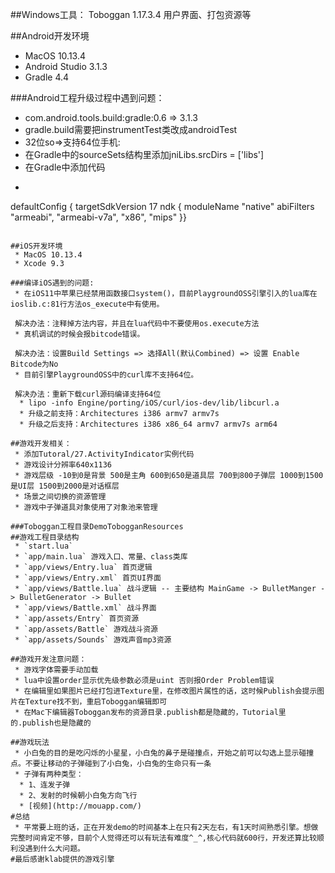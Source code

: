 ##Windows工具：
Toboggan 1.17.3.4 用户界面、打包资源等

##Android开发环境
* MacOS 10.13.4
* Android Studio 3.1.3
* Gradle 4.4

###Android工程升级过程中遇到问题：

 * com.android.tools.build:gradle:0.6 => 3.1.3
 * gradle.build需要把instrumentTest类改成androidTest
 * 32位so=>支持64位手机:
  * 在Gradle中的sourceSets结构里添加jniLibs.srcDirs = ['libs']
  * 在Gradle中添加代码
  * ```javascript
  defaultConfig {
        targetSdkVersion 17
        ndk {
            moduleName "native"
            abiFilters "armeabi", "armeabi-v7a", "x86", "mips"
        }}
```

##iOS开发环境
 * MacOS 10.13.4
 * Xcode 9.3

###编译iOS遇到的问题:
 * 在iOS11中苹果已经禁用函数接口system()，目前PlaygroundOSS引擎引入的lua库在ioslib.c:81行方法os_execute中有使用。

 解决办法：注释掉方法内容，并且在lua代码中不要使用os.execute方法
 * 真机调试的时候会报bitcode错误。
 
 解决办法：设置Build Settings => 选择All(默认Combined) => 设置 Enable Bitcode为No
 * 目前引擎PlaygroundOSS中的curl库不支持64位。

 解决办法：重新下载curl源码编译支持64位
  * lipo -info Engine/porting/iOS/curl/ios-dev/lib/libcurl.a
  * 升级之前支持：Architectures i386 armv7 armv7s
  * 升级之后支持：Architectures i386 x86_64 armv7 armv7s arm64

##游戏开发相关：
 * 添加Tutoral/27.ActivityIndicator实例代码
 * 游戏设计分辨率640x1136
 * 游戏层级 -10到0是背景 500是主角 600到650是道具层 700到800子弹层 1000到1500是UI层 1500到2000是对话框层
 * 场景之间切换的资源管理
 * 游戏中子弹道具对象使用了对象池来管理

###Toboggan工程目录DemoTobogganResources
##游戏工程目录结构
 * `start.lua`
 * `app/main.lua` 游戏入口、常量、class类库
 * `app/views/Entry.lua` 首页逻辑
 * `app/views/Entry.xml` 首页UI界面
 * `app/views/Battle.lua` 战斗逻辑 -- 主要结构 MainGame -> BulletManger -> BulletGenerator -> Bullet
 * `app/views/Battle.xml` 战斗界面
 * `app/assets/Entry` 首页资源
 * `app/assets/Battle` 游戏战斗资源
 * `app/assets/Sounds` 游戏声音mp3资源

##游戏开发注意问题：
 * 游戏字体需要手动加载
 * lua中设置order显示优先级参数必须是uint 否则报Order Problem错误
 * 在编辑里如果图片已经打包进Texture里，在修改图片属性的话，这时候Publish会提示图片在Texture找不到，重启Toboggan编辑即可
 * 在Mac下编辑器Toboggan发布的资源目录.publish都是隐藏的，Tutorial里的.publish也是隐藏的

##游戏玩法
 * 小白兔的目的是吃闪烁的小星星，小白兔的鼻子是碰撞点，开始之前可以勾选上显示碰撞点。不要让移动的子弹碰到了小白兔，小白兔的生命只有一条
 * 子弹有两种类型：
  * 1、连发子弹 
  * 2、发射的时候朝小白兔方向飞行
  * [视频](http://mouapp.com/) 
#总结
 * 平常要上班的话，正在开发demo的时间基本上在只有2天左右，有1天时间熟悉引擎。想做完整时间肯定不够，目前个人觉得还可以有玩法有难度^_^,核心代码就600行，开发还算比较顺利没遇到什么大问题。
#最后感谢klab提供的游戏引擎